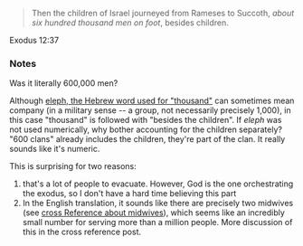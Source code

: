 > Then the children of Israel journeyed from Rameses to Succoth, *about six
> hundred thousand men on foot*, besides children. 

Exodus 12:37

### Notes

Was it literally 600,000 men?

Although
[eleph, the Hebrew word used for "thousand"](https://www.blueletterbible.org/lang/lexicon/lexicon.cfm?Strongs=H505&t=KJV)
can sometimes mean company (in a military sense -- a group, not necessarily
precisely 1,000), in this case "thousand" is followed with "besides the
children". If *eleph* was not used numerically, why bother accounting for the
children separately? "600 clans" already includes the children, they're part of
the clan. It really sounds like it's numeric.

This is surprising for two reasons:

 1. that's a lot of people to evacuate. However, God is the one orchestrating
    the exodus, so I don't have a hard time believing this part
 2. In the English translation, it sounds like there are precisely two midwives
    (see [cross Reference about midwives](#2021-01-01)), which seems like an
    incredibly small number for serving more than a million people. More
    discussion of this in the cross reference post.

